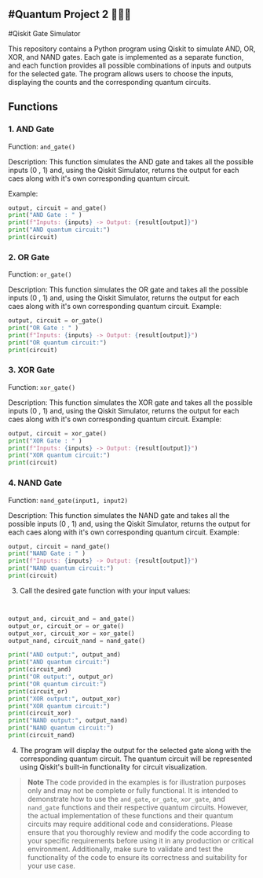 #Quantum Project 2 👨🏻‍💻
---
#Qiskit Gate Simulator 

This repository contains a Python program using Qiskit to simulate AND, OR, XOR, and NAND gates. Each gate is implemented as a separate function, and each function provides all possible combinations of inputs and outputs for the selected gate. The program allows users to choose the inputs, displaying the counts and the corresponding quantum circuits.

## Functions

### 1. AND Gate

Function: `and_gate()`

Description: This function simulates the AND gate and takes all the possible inputs (0 , 1)  and,  using the Qiskit Simulator, returns the output for each caes along with it's own corresponding quantum circuit.

Example:

```python
output, circuit = and_gate()
print("AND Gate : " )
print(f"Inputs: {inputs} -> Output: {result[output]}")
print("AND quantum circuit:")
print(circuit)
```

### 2. OR Gate

Function: `or_gate()`

Description: This function simulates the OR gate and takes all the possible inputs (0 , 1)  and,  using the Qiskit Simulator, returns the output for each caes along with it's own corresponding quantum circuit.
Example:

```python
output, circuit = or_gate()
print("OR Gate : " )
print(f"Inputs: {inputs} -> Output: {result[output]}")
print("OR quantum circuit:")
print(circuit)
```

### 3. XOR Gate

Function: `xor_gate()`

Description: This function simulates the XOR gate and takes all the possible inputs (0 , 1)  and,  using the Qiskit Simulator, returns the output for each caes along with it's own corresponding quantum circuit.
Example:

```python
output, circuit = xor_gate()
print("XOR Gate : " )
print(f"Inputs: {inputs} -> Output: {result[output]}")
print("XOR quantum circuit:")
print(circuit)
```

### 4. NAND Gate

Function: `nand_gate(input1, input2)`

Description: This function simulates the NAND gate and takes all the possible inputs (0 , 1)  and,  using the Qiskit Simulator, returns the output for each caes along with it's own corresponding quantum circuit.
Example:

```python
output, circuit = nand_gate()
print("NAND Gate : " )
print(f"Inputs: {inputs} -> Output: {result[output]}")
print("NAND quantum circuit:")
print(circuit)
```

3. Call the desired gate function with your input values:

```python


output_and, circuit_and = and_gate()
output_or, circuit_or = or_gate()
output_xor, circuit_xor = xor_gate()
output_nand, circuit_nand = nand_gate()

print("AND output:", output_and)
print("AND quantum circuit:")
print(circuit_and)
print("OR output:", output_or)
print("OR quantum circuit:")
print(circuit_or)
print("XOR output:", output_xor)
print("XOR quantum circuit:")
print(circuit_xor)
print("NAND output:", output_nand)
print("NAND quantum circuit:")
print(circuit_nand)
```

4. The program will display the output for the selected gate along with the corresponding quantum circuit. The quantum circuit will be represented using Qiskit's built-in functionality for circuit visualization.

> **Note**
> The code provided in the examples is for illustration purposes only and may not be complete or fully functional. It is intended to demonstrate how to use the `and_gate`, `or_gate`, `xor_gate`, and `nand_gate` functions and their respective quantum circuits. However, the actual implementation of these functions and their  quantum circuits may require additional code and considerations.
 Please ensure that you thoroughly review and modify the code according to your specific requirements before using it in any production or critical environment. Additionally, make sure to validate and test the functionality of the code to ensure its correctness and suitability for your use case.
